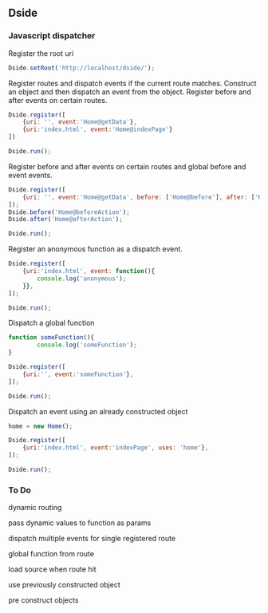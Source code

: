 ## Dside
### Javascript dispatcher

Register the root uri
```javascript
Dside.setRoot('http://localhost/dside/');
```

Register routes and dispatch events if the current route matches.
Construct an object and then dispatch an event from the object.
Register before and after events on certain routes.
```javascript
Dside.register([
	{uri: '', event:'Home@getData'},
	{uri:'index.html', event:'Home@indexPage'}
])

Dside.run();
```

Register before and after events on certain routes and global before and event events.
```javascript
Dside.register([
	{uri: '', event:'Home@getData', before: ['Home@before'], after: ['Home@after']},
]);
Dside.before('Home@beforeAction');
Dside.after('Home@afterAction');

Dside.run();
```

Register an anonymous function as a dispatch event.
```javascript
Dside.register([
	{uri:'index.html', event: function(){
		console.log('anonymous');
	}},
]);

Dside.run();
```

Dispatch a global function
```javascript
function someFunction(){
		console.log('someFunction');
}

Dside.register([
	{uri:'', event:'someFunction'},
]);

Dside.run();
```

Dispatch an event using an already constructed object
```javascript
home = new Home();

Dside.register([
	{uri:'index.html', event:'indexPage', uses: 'home'},
]);

Dside.run();
```

### To Do
dynamic routing  

pass dynamic values to function as params  

dispatch multiple events for single registered route  

global function from route  

load source when route hit  

use previously constructed object  

pre construct objects